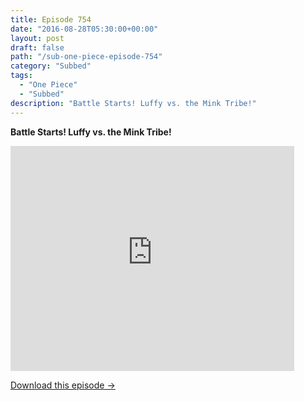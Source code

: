 ```yaml
---
title: Episode 754
date: "2016-08-28T05:30:00+00:00"
layout: post
draft: false
path: "/sub-one-piece-episode-754"
category: "Subbed"
tags:
  - "One Piece"
  - "Subbed"
description: "Battle Starts! Luffy vs. the Mink Tribe!"
---
```


**Battle Starts! Luffy vs. the Mink Tribe!**

<iframe width="640" height="360" src="https://www.rapidvideo.com/e/G6FRPGQLP7" frameborder="0" marginwidth=0 marginheight=0 scrolling=no allowfullscreen style="max-width:90%;"></iframe>

<a href="http://ouo.io/qs/eCodkFEQ?s=https://www.rapidvideo.com/d/G6FRPGQLP7" class="styled_a">Download this episode →</a>

